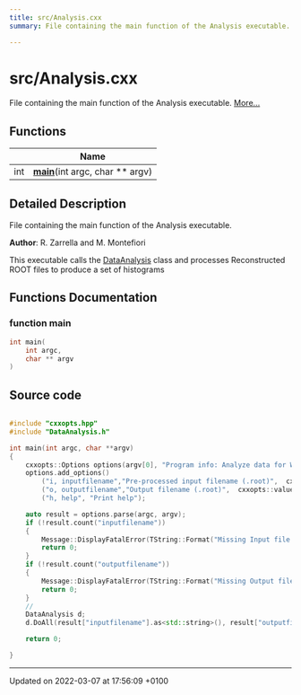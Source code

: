 ```yaml
---
title: src/Analysis.cxx
summary: File containing the main function of the Analysis executable. 

---
```


# src/Analysis.cxx

File containing the main function of the Analysis executable.  [More...](#detailed-description)

## Functions

|                | Name           |
| -------------- | -------------- |
| int | **[main](/Files/Analysis_8cxx.md#function-main)**(int argc, char ** argv) |

## Detailed Description

File containing the main function of the Analysis executable. 

**Author**: R. Zarrella and M. Montefiori


This executable calls the [DataAnalysis](/Classes/classDataAnalysis.md) class and processes Reconstructed ROOT files to produce a set of histograms 


## Functions Documentation

### function main

```cpp
int main(
    int argc,
    char ** argv
)
```




## Source code

```cpp

#include "cxxopts.hpp"
#include "DataAnalysis.h"

int main(int argc, char **argv)
{
    cxxopts::Options options(argv[0], "Program info: Analyze data for WaveDAQ detectors");
    options.add_options()
        ("i, inputfilename","Pre-processed input filename (.root)",  cxxopts::value<std::string>())
        ("o, outputfilename","Output filename (.root)",  cxxopts::value<std::string>())
        ("h, help", "Print help");

    auto result = options.parse(argc, argv);
    if (!result.count("inputfilename"))
    {
        Message::DisplayFatalError(TString::Format("Missing Input file Name\n\n %s", options.help().c_str()));
        return 0;
    }
    if (!result.count("outputfilename"))
    {
        Message::DisplayFatalError(TString::Format("Missing Output file name\n\n %s", options.help().c_str()));
        return 0;
    }
    //
    DataAnalysis d;
    d.DoAll(result["inputfilename"].as<std::string>(), result["outputfilename"].as<std::string>());

    return 0;

}
```


-------------------------------

Updated on 2022-03-07 at 17:56:09 +0100
